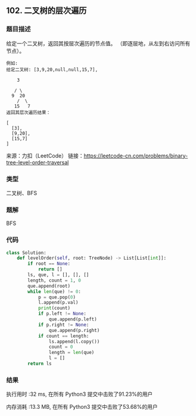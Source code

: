 ## 102. 二叉树的层次遍历



### 题目描述

给定一个二叉树，返回其按层次遍历的节点值。 （即逐层地，从左到右访问所有节点）。

```
例如:
给定二叉树: [3,9,20,null,null,15,7],

    3

   / \
  9  20
    /  \
   15   7
返回其层次遍历结果：

[
  [3],
  [9,20],
  [15,7]
]
```

来源：力扣（LeetCode）
链接：https://leetcode-cn.com/problems/binary-tree-level-order-traversal

### 类型

二叉树、BFS



### 题解

BFS



### 代码

```python
class Solution:
    def levelOrder(self, root: TreeNode) -> List[List[int]]:
    	if root == None:
    		return []
    	ls, que, l = [], [], []
    	length, count = 1, 0
    	que.append(root)
    	while len(que) != 0:
    		p = que.pop(0)
    		l.append(p.val)
    		print(count)
    		if p.left != None:
    			que.append(p.left)
    		if p.right != None:
    			que.append(p.right)
    		if count == length:
    			ls.append(l.copy())
    			count = 0
    			length = len(que)
    			l = []
    	return ls
```



### 结果

执行用时 :32 ms, 在所有 Python3 提交中击败了91.23%的用户

内存消耗 :13.3 MB, 在所有 Python3 提交中击败了53.68%的用户